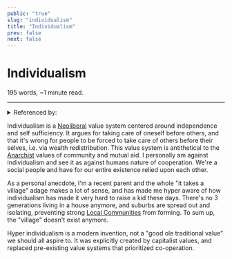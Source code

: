 ```yaml
---
public: "true"
slug: "individualism"
title: "Individualism"
prev: false
next: false
---
```

<script setup>
import { data } from '../../git.data.ts';
import { useData } from 'vitepress';
const pageData = useData();
</script>
<h1 class="p-name">Individualism</h1>
<p>195 words, ~1 minute read. <span v-html="data[`site/${pageData.page.value.relativePath}`]" /></p>
<hr/>

<details><summary>Referenced by:</summary><a href="/garden/anarchism/index.md">Anarchism</a><a href="/garden/local-communities/index.md">Local Communities</a><a href="/garden/neoliberalism/index.md">Neoliberalism</a></details>

Individualism is a [Neoliberal](/garden/neoliberalism/index.md) value system centered around independence and self sufficiency. It argues for taking care of oneself before others, and that it's wrong for people to be forced to take care of others before their selves, i.e. via wealth redistribution. This value system is antithetical to the [Anarchist](/garden/anarchism/index.md) values of community and mutual aid. I personally am against individualism and see it as against humans nature of cooperation. We're a social people and have for our entire existence relied upon each other.

As a personal anecdote, I'm a recent parent and the whole "it takes a village" adage makes a lot of sense, and has made me hyper aware of how individualism has made it very hard to raise a kid these days. There's no 3 generations living in a house anymore, and suburbs are spread out and isolating, preventing strong [Local Communities](/garden/local-communities/index.md) from forming. To sum up, the "village" doesn't exist anymore.

Hyper individualism is a modern invention, not a "good ole traditional value" we should all aspire to. It was explicitly created by capitalist values, and replaced pre-existing value systems that prioritized co-operation.
